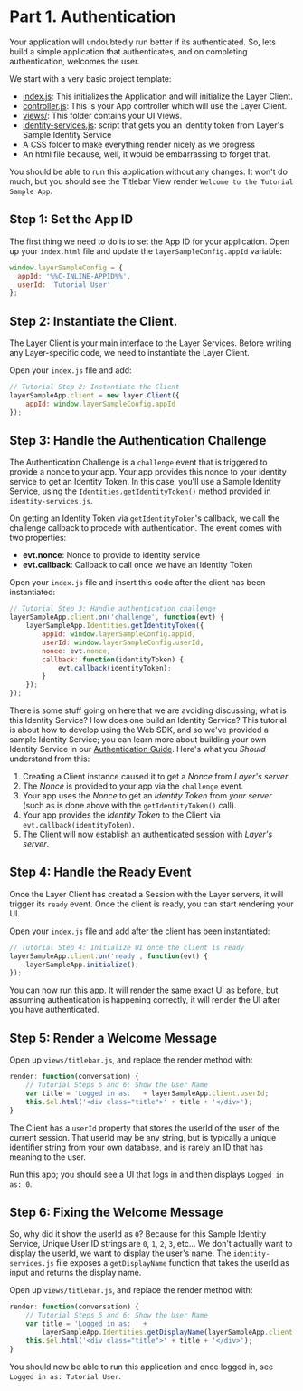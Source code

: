 # Part 1. Authentication

Your application will undoubtedly run better if its authenticated.  So, lets build a simple application that authenticates, and on completing authentication, welcomes the user.

We start with a very basic project template:

* [index.js](./index.js): This initializes the Application and will initialize the Layer Client.
* [controller.js](./controller.js): This is your App controller which will use the Layer Client.
* [views/](./views/): This folder contains your UI Views.
* [identity-services.js](./identity-services.js): script that gets you an identity token from Layer's Sample Identity Service
* A CSS folder to make everything render nicely as we progress
* An html file because, well, it would be embarrassing to forget that.

You should be able to run this application without any changes.  It won't do much, but you should see the Titlebar View render `Welcome to the Tutorial Sample App`.

## Step 1: Set the App ID

The first thing we need to do is to set the App ID for your application.
Open up your `index.html` file and update the `layerSampleConfig.appId` variable:

```javascript
window.layerSampleConfig = {
  appId: '%%C-INLINE-APPID%%',
  userId: 'Tutorial User'
};
```

## Step 2: Instantiate the Client.

The Layer Client is your main interface to the Layer Services.  Before writing any Layer-specific code, we need to instantiate the Layer Client.

Open your `index.js` file and add:

```javascript
// Tutorial Step 2: Instantiate the Client
layerSampleApp.client = new layer.Client({
    appId: window.layerSampleConfig.appId
});
```

## Step 3: Handle the Authentication Challenge

The Authentication Challenge is a `challenge` event that is triggered to provide a nonce to your app.
Your app provides this nonce to your identity service to get an Identity Token.  In this case,
you'll use a Sample Identity Service, using the `Identities.getIdentityToken()` method provided in `identity-services.js`.

On getting an Identity Token via `getIdentityToken`'s callback, we call the challenge callback to procede with authentication.  The event comes with two properties:

* **evt.nonce**: Nonce to provide to identity service
* **evt.callback**: Callback to call once we have an Identity Token

Open your `index.js` file and insert this code after the client has been instantiated:

```javascript
// Tutorial Step 3: Handle authentication challenge
layerSampleApp.client.on('challenge', function(evt) {
    layerSampleApp.Identities.getIdentityToken({
        appId: window.layerSampleConfig.appId,
        userId: window.layerSampleConfig.userId,
        nonce: evt.nonce,
        callback: function(identityToken) {
            evt.callback(identityToken);
        }
    });
});
```

There is some stuff going on here that we are avoiding discussing; what is this Identity Service? How does one build an Identity Service?  This tutorial is about how to develop using the Web SDK, and so we've provided a sample Identity Service; you can learn more about building your own Identity Service in our [Authentication Guide](/docs/websdk/guides/#authentication).  Here's what you *Should* understand from this:

1. Creating a Client instance caused it to get a *Nonce* from *Layer's server*.
2. The *Nonce* is provided to your app via the `challenge` event.
3. Your app uses the *Nonce* to get an *Identity Token* from *your server* (such as is done above with the `getIdentityToken()` call).
4. Your app provides the *Identity Token* to the Client via `evt.callback(identityToken)`.
5. The Client will now establish an authenticated session with *Layer's server*.

## Step 4: Handle the Ready Event

Once the Layer Client has created a Session with the Layer servers, it will trigger its `ready` event.  Once the client is ready, you can start rendering your UI.

Open your `index.js` file and add after the client has been instantiated:

```javascript
// Tutorial Step 4: Initialize UI once the client is ready
layerSampleApp.client.on('ready', function(evt) {
    layerSampleApp.initialize();
});
```

You can now run this app.  It will render the same exact UI as before, but assuming authentication is happening correctly, it will render the UI after you have authenticated.

## Step 5: Render a Welcome Message

Open up `views/titlebar.js`, and replace the render method with:

```javascript
render: function(conversation) {
    // Tutorial Steps 5 and 6: Show the User Name
    var title = 'Logged in as: ' + layerSampleApp.client.userId;
    this.$el.html('<div class="title">' + title + '</div>');
}
```

The Client has a `userId` property that stores the userId of the user of the current session.  That userId may be any string, but is typically a unique identifier string from your own database, and is rarely an ID that has meaning to the user.

Run this app; you should see a UI that logs in and then displays `Logged in as: 0`.

## Step 6: Fixing the Welcome Message

So, why did it show the userId as `0`?  Because for this Sample Identity Service, Unique User ID strings are `0`, `1`, `2`, `3`, etc...  We don't actually want to display the userId, we want to display the user's name.  The `identity-services.js` file exposes a `getDisplayName` function that takes the userId as input and returns the display name.

Open up `views/titlebar.js`, and replace the render method with:

```javascript
render: function(conversation) {
    // Tutorial Steps 5 and 6: Show the User Name
    var title = 'Logged in as: ' +
        layerSampleApp.Identities.getDisplayName(layerSampleApp.client.userId);
    this.$el.html('<div class="title">' + title + '</div>');
}
```

You should now be able to run this application and once logged in, see `Logged in as: Tutorial User`.
